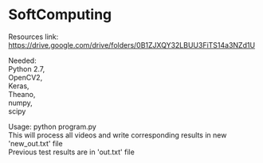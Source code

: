 # SoftComputing

Resources link: https://drive.google.com/drive/folders/0B1ZJXQY32LBUU3FiTS14a3NZd1U

Needed:   
Python 2.7,   
OpenCV2,  
Keras,  
Theano,  
numpy,    
scipy  
       
Usage: python program.py   
This will process all videos and write corresponding results in new 'new_out.txt' file  
Previous test results are in 'out.txt' file
        
